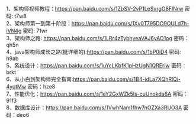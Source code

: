 1、架构师视频教程：https://pan.baidu.com/s/1ZbSV-2vP1LeSvrgO8FlNrw 密码: t7w8  
2、架构师第一到第十阶段：https://pan.baidu.com/s/1Xv0T795DO9OULd7h-iVN4g 密码: 71wr  
3、架构师之路: https://pan.baidu.com/s/1LRr4zTybhyeaVAJ6yAO1og 密码：qh5n  
4、java架构师成长之路(挺详细的):https://pan.baidu.com/s/1bP0iD4 密码: h9ab  
5、系统设计：https://pan.baidu.com/s/1uYcLKbfK1pHzUgN1QREriw 密码：brkt  
6、从小白到架构师完全指南:https://pan.baidu.com/s/1B4-idLa7XQhRlQi-4yotMw 密码：hze8  
7、性能优化：https://pan.baidu.com/s/1eY2GxWZk5Is-cuUnokda6A 密码：91f3  
8、数据库设计：https://pan.baidu.com/s/1VwhNam1fhw7nOZXa3RUO3A 密码：deo6   
